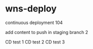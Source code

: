 # wns-deploy

continuous deployment 104

add content to push in staging branch 2

CD test 1
CD test 2
CD test 3
